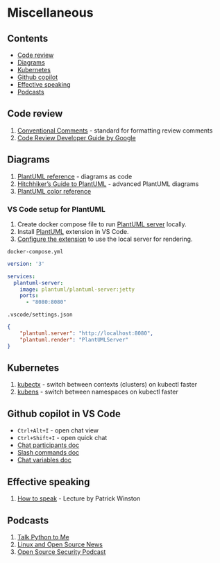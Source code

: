 # Miscellaneous

## Contents
* [Code review](#code-review)
* [Diagrams](#diagrams)
* [Kubernetes](#kubernetes)
* [Github copilot](#github-copilot-in-vs-code)
* [Effective speaking](#effective-speaking)
* [Podcasts](#podcasts)

## Code review
1. [Conventional Comments](https://conventionalcomments.org/) - standard for formatting review comments
1. [Code Review Developer Guide by Google](https://google.github.io/eng-practices/review/)

## Diagrams
1. [PlantUML reference](https://plantuml.com/) - diagrams as code
1. [Hitchhiker’s Guide to PlantUML](https://crashedmind.github.io/PlantUMLHitchhikersGuide/) - advanced PlantUML diagrams
1. [PlantUML color reference](https://plantuml-documentation.readthedocs.io/en/latest/formatting/color-names.html)

### VS Code setup for PlantUML
1. Create docker compose file to run [PlantUML server](https://plantuml.com/starting) locally.
2. Install [PlantUML](https://github.com/qjebbs/vscode-plantuml#readme) extension in VS Code.
3. [Configure the extension](https://github.com/qjebbs/vscode-plantuml#use-plantuml-server-as-render) to use the local server for rendering. 

`docker-compose.yml`
```yml
version: '3'

services:
  plantuml-server:
    image: plantuml/plantuml-server:jetty
    ports:
      - "8080:8080"
```
`.vscode/settings.json`
```json
{
	"plantuml.server": "http://localhost:8080",
	"plantuml.render": "PlantUMLServer"
}
```

## Kubernetes
1. [kubectx](https://github.com/ahmetb/kubectx) - switch between contexts (clusters) on kubectl faster
1. [kubens](https://github.com/ahmetb/kubectx) - switch between namespaces on kubectl faster

## Github copilot in VS Code
* `Ctrl+Alt+I` - open chat view
* `Ctrl+Shift+I` - open quick chat
* [Chat participants doc](https://code.visualstudio.com/docs/copilot/copilot-chat#_chat-participants)
* [Slash commands doc](https://code.visualstudio.com/docs/copilot/copilot-chat#_slash-commands)
* [Chat variables doc](https://code.visualstudio.com/docs/copilot/copilot-chat#_use-chat-variables)

## Effective speaking
1. [How to speak](https://www.youtube.com/watch?v=Unzc731iCUY) - Lecture by Patrick Winston

## Podcasts
1. [Talk Python to Me](https://open.spotify.com/show/6Ol9sx1lONDxBSffLW9qcZ?si=e2a91948b9fb49bc&nd=1&dlsi=f14728e5d3084c30)
1. [Linux and Open Source News](https://open.spotify.com/show/3AZjRagzOkDX55Ftk8meuZ)
1. [Open Source Security Podcast](https://open.spotify.com/show/4YeKi2aGfxuhGj2QqazzVV)
